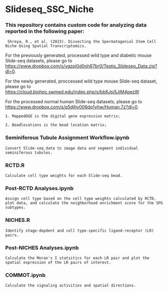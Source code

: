 # Slideseq_SSC_Niche

### This repository contains custom code for analyzing data reported in the following paper:
     
     Shreya, R., et al. (2023). Dissecting the Spermatogonial Stem Cell Niche Using Spatial Transcriptomics.

For the previously generated, processed wild type and diabetic mouse Slide-seq datasets, please go to https://www.dropbox.com/s/ygzpj0d0oh67br0/Testis_Slideseq_Data.zip?dl=0.

For the newly generated, proccessed wild type mouse Slide-seq dataset, please go to https://cloud.biohpc.swmed.edu/index.php/s/bb6Jsj5JjM4pezW

For the processed normal human Slide-seq datasets, please go to https://www.dropbox.com/s/q5djhy006dq1yhw/Human.7z?dl=0.   
   
    
    1. MappedDGE is the digital gene expression matrix;
    
    2. Beadlocations is the bead location matrix;
    

### Seminiferous Tubule Assignment Workflow.ipynb 
   
    Convert Slide-seq data to image data and segment individual seminiferous tubules.
   
### RCTD.R

    Calculate cell type weights for each Slide-seq bead.
    
### Post-RCTD Analyses.ipynb

    Assign cell type based on the cell type weights calculated by RCTD, plot data, and calculate the neighborhood enrichment score for the SPG subtypes.

### NICHES.R

    Identify stage-depdent and cell type-specific ligand-receptor (LR) pairs.

### Post-NICHES Analyses.ipynb

    Calculate the Moran's I statsitics for each LR pair and plot the spatial expression of the LR pairs of interest. 
    
### COMMOT.ipynb 

    Calculate the signaling activities and spatial directions. 


